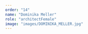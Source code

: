 ```yaml
---
order: "14"
name: "Dominika Meller"
role: "architectFemale"
image: "images/DOMINIKA_MELLER.jpg"
---
```

